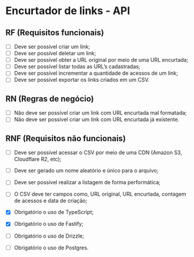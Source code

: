 
# Encurtador de links - API

## RF (Requisitos funcionais)

  - [ ]  Deve ser possível criar um link;
  - [ ]  Deve ser possível deletar um link;
  - [ ]  Deve ser possível obter a URL original por meio de uma URL encurtada;
  - [ ]  Deve ser possível listar todas as URL’s cadastradas;
  - [ ]  Deve ser possível incrementar a quantidade de acessos de um link;
  - [ ]  Deve ser possível exportar os links criados em um CSV.

## RN (Regras de negócio)

  - [ ]  Não deve ser possível criar um link com URL encurtada mal formatada;
  - [ ]  Não deve ser possível criar um link com URL encurtada já existente.

## RNF (Requisitos não funcionais)

  - [ ]  Deve ser possível acessar o CSV por meio de uma CDN (Amazon S3, Cloudflare R2, etc);
  - [ ]  Deve ser gerado um nome aleatório e único para o arquivo;
  - [ ]  Deve ser possível realizar a listagem de forma performática;
  - [ ]  O CSV deve ter campos como, URL original, URL encurtada, contagem de acessos e data de criação;
  - [x] Obrigatório o uso de TypeScript;
  - [x] Obrigatório o uso de Fastify;
  - [ ] Obrigatório o uso de Drizzle;
  - [ ] Obrigatório o uso de Postgres.
    